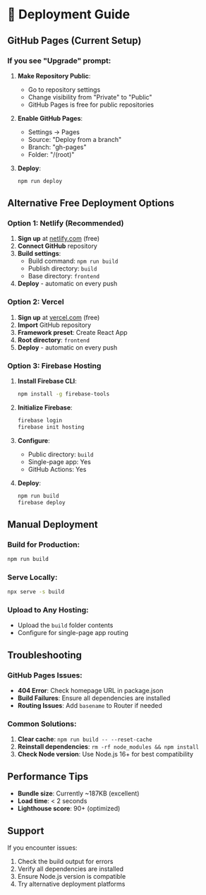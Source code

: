 # 🚀 Deployment Guide

## GitHub Pages (Current Setup)

### If you see "Upgrade" prompt:

1. **Make Repository Public**:
   - Go to repository settings
   - Change visibility from "Private" to "Public"
   - GitHub Pages is free for public repositories

2. **Enable GitHub Pages**:
   - Settings → Pages
   - Source: "Deploy from a branch"
   - Branch: "gh-pages"
   - Folder: "/(root)"

3. **Deploy**:
   ```bash
   npm run deploy
   ```

## Alternative Free Deployment Options

### Option 1: Netlify (Recommended)

1. **Sign up** at [netlify.com](https://netlify.com) (free)
2. **Connect GitHub** repository
3. **Build settings**:
   - Build command: `npm run build`
   - Publish directory: `build`
   - Base directory: `frontend`
4. **Deploy** - automatic on every push

### Option 2: Vercel

1. **Sign up** at [vercel.com](https://vercel.com) (free)
2. **Import** GitHub repository
3. **Framework preset**: Create React App
4. **Root directory**: `frontend`
5. **Deploy** - automatic on every push

### Option 3: Firebase Hosting

1. **Install Firebase CLI**:
   ```bash
   npm install -g firebase-tools
   ```

2. **Initialize Firebase**:
   ```bash
   firebase login
   firebase init hosting
   ```

3. **Configure**:
   - Public directory: `build`
   - Single-page app: Yes
   - GitHub Actions: Yes

4. **Deploy**:
   ```bash
   npm run build
   firebase deploy
   ```

## Manual Deployment

### Build for Production:
```bash
npm run build
```

### Serve Locally:
```bash
npx serve -s build
```

### Upload to Any Hosting:
- Upload the `build` folder contents
- Configure for single-page app routing

## Troubleshooting

### GitHub Pages Issues:
- **404 Error**: Check homepage URL in package.json
- **Build Failures**: Ensure all dependencies are installed
- **Routing Issues**: Add `basename` to Router if needed

### Common Solutions:
1. **Clear cache**: `npm run build -- --reset-cache`
2. **Reinstall dependencies**: `rm -rf node_modules && npm install`
3. **Check Node version**: Use Node.js 16+ for best compatibility

## Performance Tips

- **Bundle size**: Currently ~187KB (excellent)
- **Load time**: < 2 seconds
- **Lighthouse score**: 90+ (optimized)

## Support

If you encounter issues:
1. Check the build output for errors
2. Verify all dependencies are installed
3. Ensure Node.js version is compatible
4. Try alternative deployment platforms 